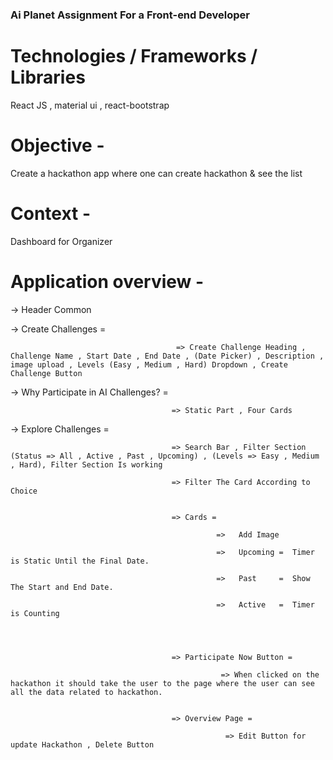 ###  Ai Planet Assignment For a Front-end Developer   ###

# Technologies / Frameworks / Libraries

React JS , material ui , react-bootstrap

# Objective - 

Create a hackathon app where one can create hackathon & see the list

# Context - 

Dashboard for Organizer

# Application overview - 

-> Header Common 

-> Create Challenges =  
                      
                                         => Create Challenge Heading , Challenge Name , Start Date , End Date , (Date Picker) , Description , image upload , Levels (Easy , Medium , Hard) Dropdown , Create Challenge Button 


-> Why Participate in AI Challenges? =  
                                        
                                        => Static Part , Four Cards

-> Explore Challenges  = 
                                        
                                        => Search Bar , Filter Section (Status => All , Active , Past , Upcoming) , (Levels => Easy , Medium , Hard), Filter Section Is working 

                                        => Filter The Card According to Choice 


                                        => Cards = 

                                                  =>   Add Image

                                                  =>   Upcoming =  Timer is Static Until the Final Date.

                                                  =>   Past     =  Show The Start and End Date.

                                                  =>   Active   =  Timer is Counting 




                                        => Participate Now Button = 

                                                   => When clicked on the hackathon it should take the user to the page where the user can see all the data related to hackathon.


                                        => Overview Page =

                                                    => Edit Button for update Hackathon , Delete Button 
                                                